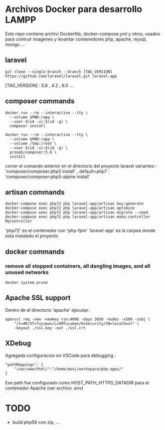 # Archivos Docker para desarrollo LAMPP 

Este repo contiene archivi Dockerfile, docker-compose.yml y otros, usados para contruir imagenes y levantar contenedores php, apache, mysql, mongo ...

## laravel
```
git clone --single-branch --branch [TAG_VERSION] https://github.com/laravel/laravel.git laravel-app
```

[TAG_VERSION] : 5.8 , 4.2 , 6.0 ...

## composer commands
```
docker run --rm --interactive --tty \
  --volume $PWD:/app \
  --user $(id -u):$(id -g) \
  composer install
```
```
docker run --rm --interactive --tty \
  --volume $PWD:/app \
  --volume /tmp:/root \
  --user $(id -u):$(id -g) \
  prooph/composer:5.6 \
  install
```
correr el comando anterior en el directorio del proyecto laravel
variantes : 'composer/composer:php5 install' , default=php7
          : 'composer/composer:php5-alpine install'

## artisan commands
```
docker-compose exec php72 php laravel-app/artisan key:generate
docker-compose exec php72 php laravel-app/artisan optimize
docker-compose exec php72 php laravel-app/artisan migrate --seed
docker-compose exec php72 php laravel-app/artisan make:controller MyController
```

'php72' es el contenedor con 'php-fpm'
'laravel-app' es la carpea donde esta instalado el proyecto

## docker commands

### remove all stopped containers, all dangling images, and all unused networks
```
docker system prune
```

## Apache SSL support  
Dentro de el directorio 'apache' ejecutar:
```
openssl req -new -newkey rsa:4096 -days 3650 -nodes -x509 -subj \
    "/C=AR/ST=Tucuman/L=SMTucuman/O=Security/CN=localhost" \
    -keyout ./ssl.key -out ./ssl.crt
``` 

## XDebug
Agregada configuracion en VSCode para debugging :
``` 
"pathMappings": {
    "/var/www/html/":"/home/maxi/workspace/php-apps/"
}
``` 
Ese path fue configurado como HOST_PATH_HTTPD_DATADIR para el contenedor Apache (ver archivo .env)

# TODO

* build php56 con zip, ...

